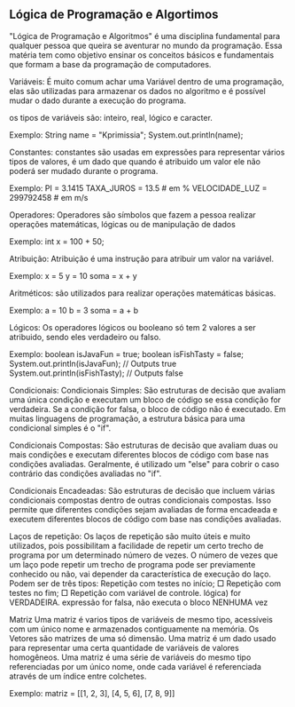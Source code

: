 ## Lógica de Programação e Algortimos
"Lógica de Programação e Algoritmos" é uma disciplina fundamental para qualquer pessoa que queira se aventurar no mundo da programação. Essa matéria tem como objetivo ensinar os conceitos básicos e fundamentais que formam a base da programação de computadores.

Variáveis:
É muito comum achar uma Variável dentro de uma programação, elas são utilizadas para armazenar os dados no algoritmo e é possível mudar o dado durante a execução do programa.

os tipos de variáveis são: inteiro, real, lógico e caracter.

Exemplo: String name = "Kprimissia"; System.out.println(name);

Constantes:
constantes são usadas em expressões para representar vários tipos de valores, é um dado que quando é atribuido um valor ele não poderá ser mudado durante o programa.

Exemplo: PI = 3.1415 TAXA_JUROS = 13.5 # em % VELOCIDADE_LUZ = 299792458 # em m/s

Operadores:
Operadores são símbolos que fazem a pessoa realizar operações matemáticas, lógicas ou de manipulação de dados

Exemplo: int x = 100 + 50;

Atribuição:
Atribuição é uma instrução para atribuir um valor na variável.

Exemplo: x = 5 y = 10 soma = x + y

Aritméticos:
são utilizados para realizar operações matemáticas básicas.

Exemplo: a = 10 b = 3 soma = a + b

Lógicos:
Os operadores lógicos ou booleano só tem 2 valores a ser atribuido, sendo eles verdadeiro ou falso.

Exemplo: boolean isJavaFun = true; boolean isFishTasty = false; System.out.println(isJavaFun); // Outputs true System.out.println(isFishTasty); // Outputs false

Condicionais:
Condicionais Simples: São estruturas de decisão que avaliam uma única condição e executam um bloco de código se essa condição for verdadeira. Se a condição for falsa, o bloco de código não é executado. Em muitas linguagens de programação, a estrutura básica para uma condicional simples é o "if".

Condicionais Compostas: São estruturas de decisão que avaliam duas ou mais condições e executam diferentes blocos de código com base nas condições avaliadas. Geralmente, é utilizado um "else" para cobrir o caso contrário das condições avaliadas no "if".

Condicionais Encadeadas: São estruturas de decisão que incluem várias condicionais compostas dentro de outras condicionais compostas. Isso permite que diferentes condições sejam avaliadas de forma encadeada e executem diferentes blocos de código com base nas condições avaliadas.

Laços de repetição: Os laços de repetição são muito úteis e muito utilizados, pois possibilitam a facilidade de repetir um certo trecho de programa por um determinado número de vezes. O número de vezes que um laço pode repetir um trecho de programa pode ser previamente conhecido ou não, vai depender da característica de execução do laço. Podem ser de três tipos: Repetição com testes no início; □ Repetição com testes no fim; □ Repetição com variável de controle. lógica) for VERDADEIRA. expressão for falsa, não executa o bloco NENHUMA vez

Matriz
Uma matriz é varios tipos de variáveis de mesmo tipo, acessíveis com um único nome e armazenados contiguamente na memória. Os Vetores são matrizes de uma só dimensão. Uma matriz é um dado usado para representar uma certa quantidade de variáveis de valores homogêneos. Uma matriz é uma série de variáveis do mesmo tipo referenciadas por um único nome, onde cada variável é referenciada através de um índice entre colchetes.

Exemplo: matriz = [[1, 2, 3], [4, 5, 6], [7, 8, 9]]
